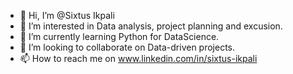 - 👋 Hi, I’m @Sixtus Ikpali
- 👀 I’m interested in Data analysis, project planning and excusion.
- 🌱 I’m currently learning Python for DataScience.
- 💞️ I’m looking to collaborate on Data-driven projects.
- 📫 How to reach me on www.linkedin.com/in/sixtus-ikpali

<!---
SixtusIk/SixtusIk is a ✨ special ✨ repository because its `README.md` (this file) appears on your GitHub profile.
You can click the Preview link to take a look at your changes.
--->
